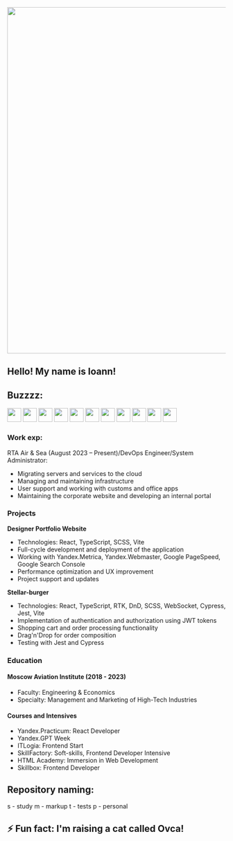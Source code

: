 <img src="https://media.giphy.com/media/Lny6Rw04nsOOc/giphy.gif" width="800"/>

## Hello! My name is Ioann! 
## Buzzzz: 
<img height="32" width="32" src="https://cdn.simpleicons.org/react/white"/> <img height="32" width="32" src="https://cdn.simpleicons.org/typescript/white"/> <img height="32" width="32" src="https://cdn.simpleicons.org/javascript/white"/> <img height="32" width="32" src="https://cdn.simpleicons.org/vite/white"/> <img height="32" width="32" src="https://cdn.simpleicons.org/yarn/white"/> <img height="32" width="32" src="https://cdn.simpleicons.org/webpack/white"/> <img height="32" width="32" src="https://cdn.simpleicons.org/sass/white"/> <img height="32" width="32" src="https://cdn.simpleicons.org/redux/white"/> <img height="32" width="32" src="https://cdn.simpleicons.org/yandexcloud/white"/> <img height="32" width="32" src="https://cdn.simpleicons.org/cypress/white"/> <img height="32" width="32" src="https://cdn.simpleicons.org/jest/white"/>


### Work exp: 
RTA Air & Sea (August 2023 – Present)/DevOps Engineer/System Administrator:
  - Migrating servers and services to the cloud
  - Managing and maintaining infrastructure
  - User support and working with customs and office apps
  - Maintaining the corporate website and developing an internal portal
    
### Projects
**Designer Portfolio Website**
- Technologies: React, TypeScript, SCSS, Vite
- Full-cycle development and deployment of the application
- Working with Yandex.Metrica, Yandex.Webmaster, Google PageSpeed, Google Search Console
- Performance optimization and UX improvement
- Project support and updates

**Stellar-burger**
- Technologies: React, TypeScript, RTK, DnD, SCSS, WebSocket, Cypress, Jest, Vite
- Implementation of authentication and authorization using JWT tokens
- Shopping cart and order processing functionality
- Drag'n'Drop for order composition
- Testing with Jest and Cypress

### Education
#### Moscow Aviation Institute (2018 - 2023) 
- Faculty: Engineering & Economics
- Specialty: Management and Marketing of High-Tech Industries

#### Courses and Intensives
- Yandex.Practicum: React Developer
- Yandex.GPT Week
- ITLogia: Frontend Start
- SkillFactory: Soft-skills, Frontend Developer Intensive
- HTML Academy: Immersion in Web Development
- Skillbox: Frontend Developer

## Repository naming: 
s - study
m - markup 
t - tests
p - personal


## ⚡ Fun fact: **I'm raising a cat called Ovca!**


<!--[![trophy](https://github-profile-trophy.vercel.app/?username=ryo-ma)](https://github.com/i0ji/github-profile-trophy)
[![GitHub Streak](https://github-readme-streak-stats.herokuapp.com/?user=i0ji)](https://git.io/streak-stats)
Info GH: [![Top Langs](https://github-readme-stats.vercel.app/api/top-langs/?username=i0ji&layout=compact)](https://github.com/i0ji/github-readme-stats)
Info CW: [![codewars](https://www.codewars.com/users/i0ji/badges/micro)](https://www.codewars.com/users/i0ji) 
-->





